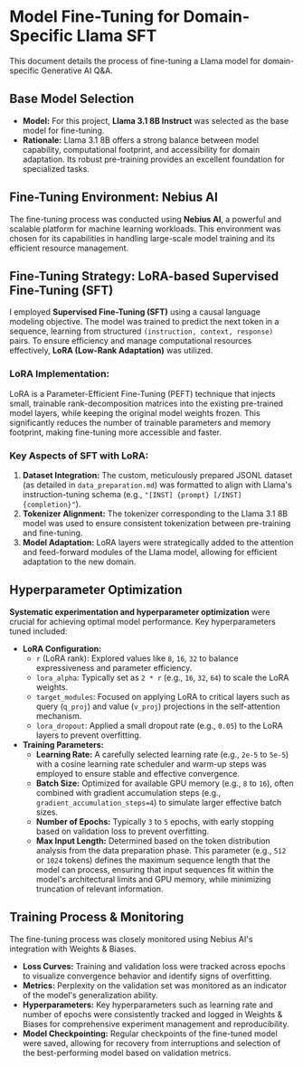 # Model Fine-Tuning for Domain-Specific Llama SFT

This document details the process of fine-tuning a Llama model for domain-specific Generative AI Q&A.


## Base Model Selection

* **Model:** For this project, **Llama 3.1 8B Instruct** was selected as the base model for fine-tuning.
* **Rationale:** Llama 3.1 8B offers a strong balance between model capability, computational footprint, and accessibility for domain adaptation. Its robust pre-training provides an excellent foundation for specialized tasks.


## Fine-Tuning Environment: Nebius AI

The fine-tuning process was conducted using **Nebius AI**, a powerful and scalable platform for machine learning workloads. This environment was chosen for its capabilities in handling large-scale model training and its efficient resource management.


## Fine-Tuning Strategy: LoRA-based Supervised Fine-Tuning (SFT)

I employed **Supervised Fine-Tuning (SFT)** using a causal language modeling objective. The model was trained to predict the next token in a sequence, learning from structured `(instruction, context, response)` pairs. To ensure efficiency and manage computational resources effectively, **LoRA (Low-Rank Adaptation)** was utilized.

### LoRA Implementation:
LoRA is a Parameter-Efficient Fine-Tuning (PEFT) technique that injects small, trainable rank-decomposition matrices into the existing pre-trained model layers, while keeping the original model weights frozen. This significantly reduces the number of trainable parameters and memory footprint, making fine-tuning more accessible and faster.

### Key Aspects of SFT with LoRA:

1.  **Dataset Integration:** The custom, meticulously prepared JSONL dataset (as detailed in `data_preparation.md`) was formatted to align with Llama's instruction-tuning schema (e.g., `"[INST] {prompt} [/INST] {completion}"`).
2.  **Tokenizer Alignment:** The tokenizer corresponding to the Llama 3.1 8B model was used to ensure consistent tokenization between pre-training and fine-tuning.
3.  **Model Adaptation:** LoRA layers were strategically added to the attention and feed-forward modules of the Llama model, allowing for efficient adaptation to the new domain.


## Hyperparameter Optimization

**Systematic experimentation and hyperparameter optimization** were crucial for achieving optimal model performance. Key hyperparameters tuned included:

* **LoRA Configuration:**
    * `r` (LoRA rank): Explored values like `8`, `16`, `32` to balance expressiveness and parameter efficiency.
    * `lora_alpha`: Typically set as `2 * r` (e.g., `16`, `32`, `64`) to scale the LoRA weights.
    * `target_modules`: Focused on applying LoRA to critical layers such as query (`q_proj`) and value (`v_proj`) projections in the self-attention mechanism.
    * `lora_dropout`: Applied a small dropout rate (e.g., `0.05`) to the LoRA layers to prevent overfitting.
* **Training Parameters:**
    * **Learning Rate:** A carefully selected learning rate (e.g., `2e-5` to `5e-5`) with a cosine learning rate scheduler and warm-up steps was employed to ensure stable and effective convergence.
    * **Batch Size:** Optimized for available GPU memory (e.g., `8` to `16`), often combined with gradient accumulation steps (e.g., `gradient_accumulation_steps=4`) to simulate larger effective batch sizes.
    * **Number of Epochs:** Typically `3` to `5` epochs, with early stopping based on validation loss to prevent overfitting.
    * **Max Input Length:** Determined based on the token distribution analysis from the data preparation phase. This parameter (e.g., `512` or `1024` tokens) defines the maximum sequence length that the model can process, ensuring that input sequences fit within the model's architectural limits and GPU memory, while minimizing truncation of relevant information.


## Training Process & Monitoring

The fine-tuning process was closely monitored using Nebius AI's integration with Weights & Biases.

* **Loss Curves:** Training and validation loss were tracked across epochs to visualize convergence behavior and identify signs of overfitting.
* **Metrics:** Perplexity on the validation set was monitored as an indicator of the model's generalization ability.
* **Hyperparameters:** Key hyperparameters such as learning rate and number of epochs were consistently tracked and logged in Weights & Biases for comprehensive experiment management and reproducibility.
* **Model Checkpointing:** Regular checkpoints of the fine-tuned model were saved, allowing for recovery from interruptions and selection of the best-performing model based on validation metrics.